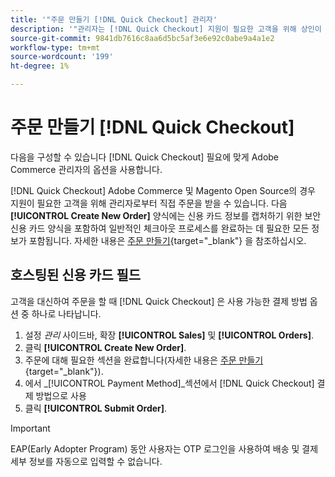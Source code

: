 ```yaml
---
title: '"주문 만들기 [!DNL Quick Checkout] 관리자'
description: '"관리자는 [!DNL Quick Checkout] 지원이 필요한 고객을 위해 상인이 직접 관리자에게 문의합니다."'
source-git-commit: 9841db7616c8aa6d5bc5af3e6e92c0abe9a4a1e2
workflow-type: tm+mt
source-wordcount: '199'
ht-degree: 1%

---
```


# 주문 만들기 [!DNL Quick Checkout]

다음을 구성할 수 있습니다 [!DNL Quick Checkout] 필요에 맞게 Adobe Commerce 관리자의 옵션을 사용합니다.

[!DNL Quick Checkout] Adobe Commerce 및 Magento Open Source의 경우 지원이 필요한 고객을 위해 관리자로부터 직접 주문을 받을 수 있습니다. 다음 **[!UICONTROL Create New Order]** 양식에는 신용 카드 정보를 캡처하기 위한 보안 신용 카드 양식을 포함하여 일반적인 체크아웃 프로세스를 완료하는 데 필요한 모든 정보가 포함됩니다. 자세한 내용은 [주문 만들기](https://docs.magento.com/user-guide/customers/customer-account-create-order.html){target=&quot;_blank&quot;} 을 참조하십시오.

## 호스팅된 신용 카드 필드

고객을 대신하여 주문을 할 때 [!DNL Quick Checkout] 은 사용 가능한 결제 방법 옵션 중 하나로 나타납니다.

1. 설정 _관리_ 사이드바, 확장 **[!UICONTROL Sales]** 및 **[!UICONTROL Orders]**.
1. 클릭 **[!UICONTROL Create New Order]**.
1. 주문에 대해 필요한 섹션을 완료합니다(자세한 내용은 [주문 만들기](https://docs.magento.com/user-guide/customers/customer-account-create-order.html){target=&quot;_blank&quot;}).
1. 에서 _[!UICONTROL Payment Method]_섹션에서 [!DNL Quick Checkout] 결제 방법으로 사용
1. 클릭 **[!UICONTROL Submit Order]**.

>[!IMPORTANT]
>
> EAP(Early Adopter Program) 동안 사용자는 OTP 로그인을 사용하여 배송 및 결제 세부 정보를 자동으로 입력할 수 없습니다.
